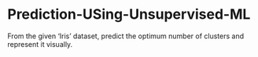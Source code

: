 # Prediction-USing-Unsupervised-ML

From the given ‘Iris’ dataset, predict the optimum number of clusters and represent it visually.
